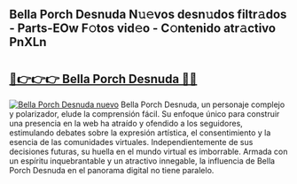 ## Bella Porch Desnuda N𝚞𝚎vos desn𝚞dos filtr𝚊dos - Parts-EOw F𝚘tos vid𝚎o - C𝚘ntenido atr𝚊ctivo PnXLn

# <h2><a href="http://mbaeei.tromn.icu/?c=Bella+Porch+Desnuda">🔗👉👉👉 Bella Porch Desnuda 🔗🔗</a></h2>

[![Bella Porch Desnuda nuevo](https://i.imgur.com/pEAQMta.gif)](http://mbaeei.tromn.icu/?c=Bella+Porch+Desnuda)
Bella Porch Desnuda, un personaje complejo y polarizador, elude la comprensión fácil. Su enfoque único para construir una presencia en la web ha atraído y ofendido a los seguidores, estimulando debates sobre la expresión artística, el consentimiento y la esencia de las comunidades virtuales. Independientemente de sus decisiones futuras, su huella en el mundo virtual es imborrable. Armada con un espíritu inquebrantable y un atractivo innegable, la influencia de Bella Porch Desnuda en el panorama digital no tiene paralelo.
